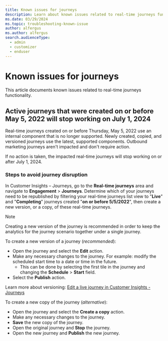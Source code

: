 ```yaml
---
title: Known issues for journeys
description: Learn about known issues related to real-time journeys functionality in Dynamics 365 Customer Insights - Journeys.
ms.date: 03/29/2024
ms.topic: troubleshooting-known-issue
author: alfergus
ms.author: alfergus
search.audienceType: 
  - admin
  - customizer
  - enduser
---
```


# Known issues for journeys

This article documents known issues related to real-time journeys functionality.

## Active journeys that were created on or before May 5, 2022 will stop working on July 1, 2024

Real-time journeys created on or before Thursday, May 5, 2022 use an internal component that is no longer supported. Newly created, copied, and versioned journeys use the latest, supported components. Outbound marketing journeys aren't impacted and don't require action.

If no action is taken, the impacted real-time journeys will stop working on or after July 1, 2024.

### Steps to avoid journey disruption

In Customer Insights – Journeys, go to the **Real-time journeys** area and navigate to **Engagement** > **Journeys**. Determine which of your journeys need to be republished by filtering your real-time journeys list view to "**Live**" and "**Completing**" journeys created "**on or before 5/5/2022**", then create a new version, or a copy, of these real-time journeys.

> [!NOTE]
> Creating a new version of the journey is recommended in order to keep the analytics for the journey scenario together under a single journey.

To create a new version of a journey (*recommended*):

- Open the journey and select the **Edit** action.
- Make any necessary changes to the journey. For example: modify the scheduled start time to a date or time in the future.  
    - This can be done by selecting the first tile in the journey and changing the **Schedule** > **Start** field.
- Select the **Publish** action.

Learn more about versioning: [Edit a live journey in Customer Insights - Journeys](real-time-marketing-edit-journey.md)

To create a new copy of the journey (*alternative*):

- Open the journey and select the **Create a copy** action.
- Make any necessary changes to the journey.
- **Save** the new copy of the journey.
- Open the original journey and **Stop** the journey.
- Open the new journey and **Publish** the new journey.
